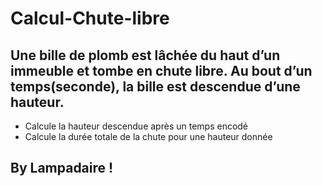 # Calcul-Chute-libre

## Une bille de plomb est lâchée du haut d’un immeuble et tombe en chute libre. Au bout d’un temps(seconde), la bille est descendue d’une hauteur.

- Calcule la hauteur descendue après un temps encodé
- Calcule la durée totale de la chute pour une hauteur donnée

## By Lampadaire !
